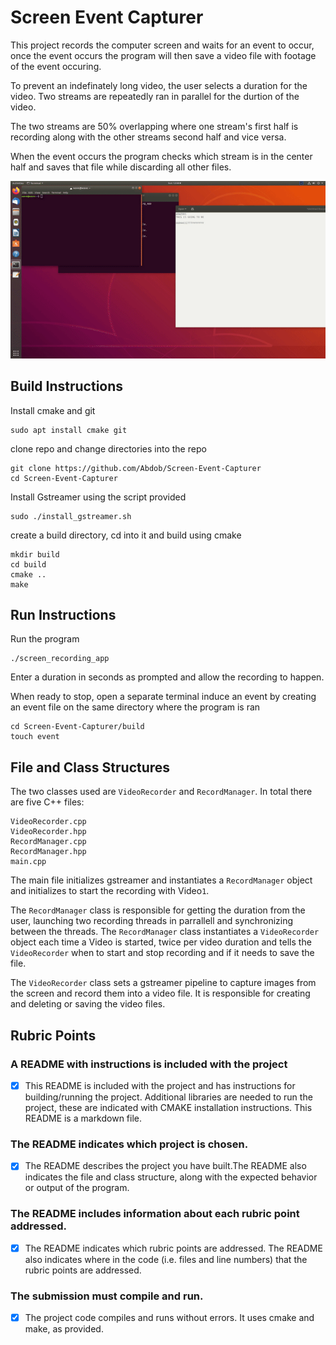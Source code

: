 # Screen Event Capturer
This project records the computer screen and waits for an event to occur, once the event occurs the program will then save a video file with footage of the event occuring.

To prevent an indefinately long video, the user selects a duration for the video. Two streams are repeatedly ran in parallel for the durtion of the video.

The two streams are 50% overlapping where one stream's first half is recording along with the other streams second half and vice versa.

When the event occurs the program checks which stream is in the center half and saves that file while discarding all other files.

<img src="screen.gif"/>

## Build Instructions

Install cmake and git

```
sudo apt install cmake git
```

clone repo and change directories into the repo
```
git clone https://github.com/Abdob/Screen-Event-Capturer
cd Screen-Event-Capturer
```
Install Gstreamer using the script provided

```
sudo ./install_gstreamer.sh
```

create a build directory, cd into it and build using cmake

```
mkdir build
cd build
cmake ..
make
```

## Run Instructions
Run the program

``` 
./screen_recording_app
```

Enter a duration in seconds as prompted and allow the recording to happen.

When ready to stop, open a separate terminal induce an event by creating an event file on the same directory where the program is ran

```
cd Screen-Event-Capturer/build
touch event
```

## File and Class Structures
The two classes used are ```VideoRecorder``` and ```RecordManager```. In total there are five C++ files:
```
VideoRecorder.cpp
VideoRecorder.hpp
RecordManager.cpp
RecordManager.hpp
main.cpp
``` 

The main file initializes gstreamer and instantiates a ```RecordManager``` object and initializes to start the recording with Video```1```.

The ```RecordManager``` class is responsible for getting the duration from the user, launching two recording threads in parrallell and synchronizing between the threads. The ```RecordManager``` class instantiates a ```VideoRecorder``` object each time a Video is started, twice per video duration and tells the ```VideoRecorder``` when to start and stop recording and if it needs to save the file.

The ```VideoRecorder``` class sets a gstreamer pipeline to capture images from the screen and record them into a video file. It is responsible for creating and deleting or saving the video files.




## Rubric Points

### A README with instructions is included with the project
- [x] This README is included with the project and has instructions for building/running the project. Additional libraries are needed to run the project, these are indicated with CMAKE installation instructions. This README is a markdown file.

### The README indicates which project is chosen.
- [x] The README describes the project you have built.The README also indicates the file and class structure, along with the expected behavior or output of the program.

### The README includes information about each rubric point addressed.
- [x] The README indicates which rubric points are addressed. The README also indicates where in the code (i.e. files and line numbers) that the rubric points are addressed.

### The submission must compile and run.
- [x] The project code compiles and runs without errors. It uses cmake and make, as provided.



